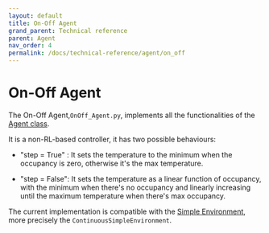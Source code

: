 ```yaml
---
layout: default
title: On-Off Agent
grand_parent: Technical reference
parent: Agent
nav_order: 4
permalink: /docs/technical-reference/agent/on_off
---
```


# On-Off Agent

The On-Off Agent,`OnOff_Agent.py`, implements all the functionalities of the [Agent class](../../../../enac-docs/docs/technical-reference/agent/agent_class). 

It is a non-RL-based controller, it has two possible behaviours:

- "step = True" : It sets the temperature to the minimum when the occupancy is zero, otherwise it's the max temperature.

- "step = False": It sets the temperature as a linear function of occupancy, with the minimum when there's no occupancy and linearly increasing until the maximum temperature when there's max occupancy.


The current implementation is compatible with the [Simple Environment](../../../../enac-docs/docs/technical-reference/environment/simple_environment), more precisely the `ContinuousSimpleEnvironment`.






